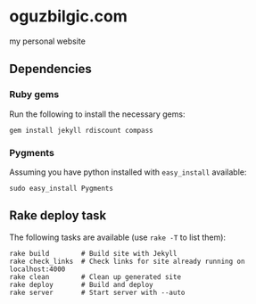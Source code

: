 # oguzbilgic.com

my personal website

## Dependencies

### Ruby gems

Run the following to install the necessary gems:

    gem install jekyll rdiscount compass

### Pygments

Assuming you have python installed with `easy_install` available:

    sudo easy_install Pygments

## Rake deploy task

The following tasks are available (use `rake -T` to list them):

    rake build        # Build site with Jekyll
    rake check_links  # Check links for site already running on localhost:4000
    rake clean        # Clean up generated site
    rake deploy       # Build and deploy
    rake server       # Start server with --auto
